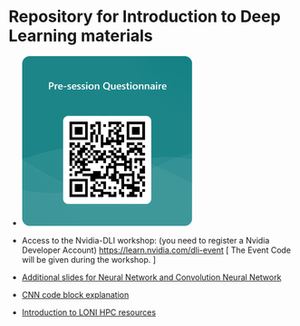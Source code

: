 # Repository for Introduction to Deep Learning materials

* <img src="https://github.com/lsuhpchelp/lonidltut/blob/main/QRCode%20for%20Pre-session%20Questionnaire.png" width="300" height="300" />

* Access to the Nvidia-DLI workshop: (you need to register a Nvidia Developer Account)
https://learn.nvidia.com/dli-event [ The Event Code will be given during the workshop. ]
   
* <a href="https://github.com/lsuhpchelp/lonidltut/blob/main/intro_dl_additional_slides.pdf" target="_blank"> Additional slides for Neural Network and Convolution Neural Network</a>
* <a href="https://github.com/lsuhpchelp/lonidltut/blob/main/ExplainCNN.pdf" target="_blank"> CNN code block explanation</a>
* <a href="https://github.com/lsuhpchelp/lonidltut/blob/main/LONI_HPC_Intro.pdf" target="_blank">Introduction to LONI HPC resources</a>
